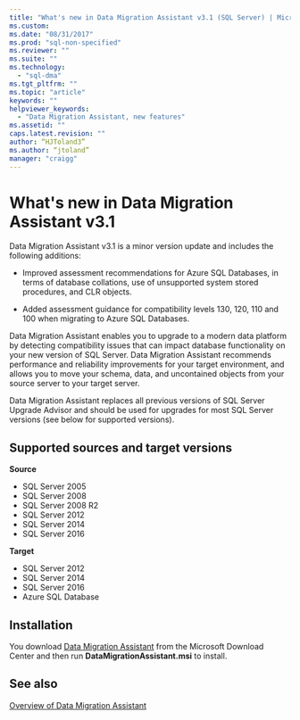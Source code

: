```yaml
---
title: "What's new in Data Migration Assistant v3.1 (SQL Server) | Microsoft Docs"
ms.custom: 
ms.date: "08/31/2017"
ms.prod: "sql-non-specified"
ms.reviewer: ""
ms.suite: ""
ms.technology: 
  - "sql-dma"
ms.tgt_pltfrm: ""
ms.topic: "article"
keywords: ""
helpviewer_keywords: 
  - "Data Migration Assistant, new features"
ms.assetid: ""
caps.latest.revision: ""
author: “HJToland3”
ms.author: “jtoland”
manager: "craigg"
---
```


# What's new in Data Migration Assistant v3.1

Data Migration Assistant v3.1 is a minor version update and includes the following additions:

- Improved assessment recommendations for Azure SQL Databases, in terms of database collations, use of unsupported system stored procedures, and CLR objects.

- Added assessment guidance for compatibility levels 130, 120, 110 and 100 when migrating to Azure SQL Databases.

Data Migration Assistant enables you to upgrade to a modern data platform by detecting compatibility issues that can impact database functionality on your new version of SQL Server. Data Migration Assistant recommends performance and reliability improvements for your target environment, and allows you to move your schema, data, and uncontained objects from your source server to your target server.

Data Migration Assistant replaces all previous versions of SQL Server Upgrade Advisor and should be used for upgrades for most SQL Server versions (see below for supported versions).

## Supported sources and target versions

**Source**
- SQL Server 2005
- SQL Server 2008
- SQL Server 2008 R2
- SQL Server 2012 
- SQL Server 2014
- SQL Server 2016

**Target**
- SQL Server 2012
- SQL Server 2014
- SQL Server 2016
- Azure SQL Database

## Installation

You download [Data Migration Assistant](https://www.microsoft.com/download/details.aspx?id=53595) from the Microsoft Download Center and then run **DataMigrationAssistant.msi** to install.

## See also

[Overview of Data Migration Assistant](../dma/dma-overview.md)
